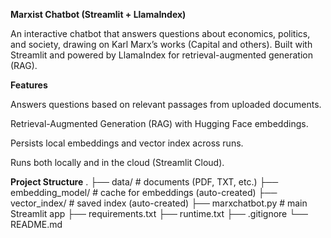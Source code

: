**Marxist Chatbot (Streamlit + LlamaIndex)**

An interactive chatbot that answers questions about economics, politics, and society, drawing on Karl Marx’s works (Capital and others).
Built with Streamlit and powered by LlamaIndex for retrieval-augmented generation (RAG).

**Features**

Answers questions based on relevant passages from uploaded documents.

Retrieval-Augmented Generation (RAG) with Hugging Face embeddings.

Persists local embeddings and vector index across runs.

Runs both locally and in the cloud (Streamlit Cloud).

**Project Structure**
.
├── data/                 # documents (PDF, TXT, etc.)
├── embedding_model/      # cache for embeddings (auto-created)
├── vector_index/         # saved index (auto-created)
├── marxchatbot.py        # main Streamlit app
├── requirements.txt
├── runtime.txt
├── .gitignore
└── README.md
